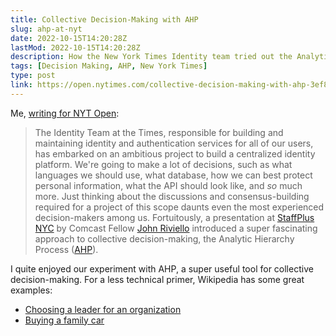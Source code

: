 ```yaml
---
title: Collective Decision-Making with AHP
slug: ahp-at-nyt
date: 2022-10-15T14:20:28Z
lastMod: 2022-10-15T14:20:28Z
description: How the New York Times Identity team tried out the Analytic Hierarchy Process to select a user ID format.
tags: [Decision Making, AHP, New York Times]
type: post
link: https://open.nytimes.com/collective-decision-making-with-ahp-3ef819e5bc2a
---
```


Me, [writing for NYT Open]:

> The Identity Team at the Times, responsible for building and maintaining
> identity and authentication services for all of our users, has embarked on an
> ambitious project to build a centralized identity platform. We're going to
> make a lot of decisions, such as what languages we should use, what database,
> how we can best protect personal information, what the API should look like,
> and *so* much more. Just thinking about the discussions and consensus-building
> required for a project of this scope daunts even the most experienced
> decision-makers among us. Fortuitously, a presentation at [StaffPlus NYC] by
> Comcast Fellow [John Riviello] introduced a super fascinating approach to
> collective decision-making, the Analytic Hierarchy Process ([AHP]).

I quite enjoyed our experiment with AHP, a super useful tool for collective
decision-making. For a less technical primer, Wikipedia has some great examples:

*   [Choosing a leader for an organization]
*   [Buying a family car]

  [writing for NYT Open]: https://open.nytimes.com/collective-decision-making-with-ahp-3ef819e5bc2a
    "Collective Decision-Making with AHP"
  [StaffPlus NYC]: https://leaddev.com/staffplus-new-york/
  [John Riviello]: http://www.johnriviello.com
  [AHP]: https://en.wikipedia.org/wiki/Analytic_hierarchy_process
    "Wikipedia: “Analytic hierarchy process”"
  [Choosing a leader for an organization]: https://en.wikipedia.org/wiki/Analytic_hierarchy_process_—_Leader_example
  [Buying a family car]: https://en.wikipedia.org/wiki/Analytic_hierarchy_process_—_Car_example
